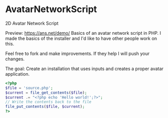 # AvatarNetworkScript
2D Avatar Network Script

Preview: https://ans.net/demo/
Basics of an avatar network script in PHP.
I made the basics of the installer and I'd like to have other people work on this.

Feel free to fork and make improvements. If they help I will push your changes.

The goal:
Create an installation that uses inputs and creates a proper avatar application.

```php
<?php
$file = 'source.php';
$current = file_get_contents($file);
$current .= "<?php echo 'Hello world!';?>";
// Write the contents back to the file
file_put_contents($file, $current);
?>
```

